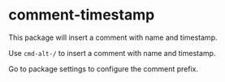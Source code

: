 # comment-timestamp

This package will insert a comment with name and timestamp.

Use `cmd-alt-/` to insert a comment with name and timestamp.

Go to package settings to configure the comment prefix.
